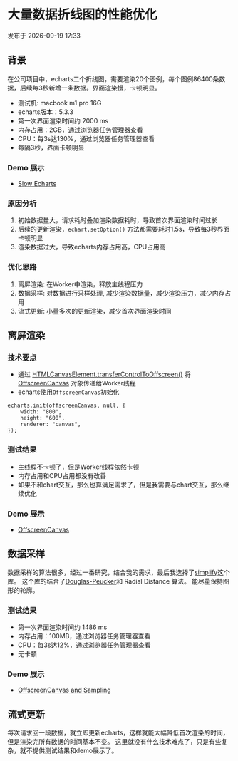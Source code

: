 # 大量数据折线图的性能优化

发布于 2026-09-19 17:33

## 背景

在公司项目中，echarts二个折线图，需要渲染20个图例，每个图例86400条数据，后续每3秒新增一条数据。界面渲染慢，卡顿明显。

- 测试机: macbook m1 pro 16G
- echarts版本：5.3.3
- 第一次界面渲染时间约 2000 ms
- 内存占用：2GB，通过浏览器任务管理器查看
- CPU：每3s达130%，通过浏览器任务管理器查看
- 每隔3秒，界面卡顿明显

### Demo 展示
- <a href="./slow.html" target="_blank" rel="noopener noreferrer">Slow Echarts</a>

### 原因分析

1. 初始数据量大，请求耗时叠加渲染数据耗时，导致首次界面渲染时间过长
2. 后续的更新渲染，`echart.setOption()` 方法都需要耗时1.5s，导致每3秒界面卡顿明显
3. 渲染数据过大，导致echarts内存占用高，CPU占用高

### 优化思路

1. 离屏渲染: 在Worker中渲染，释放主线程压力
2. 数据采样: 对数据进行采样处理, 减少渲染数据量，减少渲染压力，减少内存占用
3. 流式更新: 小量多次的更新渲染，减少首次界面渲染时间

## 离屏渲染

### 技术要点

- 通过 <a href="https://developer.mozilla.org/zh-CN/docs/Web/API/HTMLCanvasElement/transferControlToOffscreen" target="_blank" rel="noopener noreferrer">HTMLCanvasElement.transferControlToOffscreen()</a> 将 <a href="https://developer.mozilla.org/zh-CN/docs/Web/API/OffscreenCanvas" target="_blank" rel="noopener noreferrer">OffscreenCanvas</a> 对象传递给Worker线程
- echarts使用`OffscreenCanvas`初始化
```
echarts.init(offscreenCanvas, null, {
    width: "800",
    height: "600",
    renderer: "canvas",
});
```

### 测试结果

- 主线程不卡顿了，但是Worker线程依然卡顿
- 内存占用和CPU占用都没有改善
- 如果不和chart交互，那么也算满足需求了，但是我需要与chart交互，那么继续优化

### Demo 展示
- <a href="./offscreen.html" target="_blank" rel="noopener noreferrer">OffscreenCanvas</a>

## 数据采样

数据采样的算法很多，经过一番研究，结合我的需求，最后我选择了[simplify](https://www.npmjs.com/package/simplify)这个库。
这个库的结合了[Douglas-Peucker](https://en.wikipedia.org/wiki/Ramer%E2%80%93Douglas%E2%80%93Peucker_algorithm)和 Radial Distance 算法。
能尽量保持图形的轮廓。

### 测试结果
- 第一次界面渲染时间约 1486 ms
- 内存占用：100MB，通过浏览器任务管理器查看
- CPU：每3s达12%，通过浏览器任务管理器查看
- 无卡顿

### Demo 展示
- <a href="./offscreen_sampling.html" target="_blank" rel="noopener noreferrer">OffscreenCanvas and Sampling</a>

## 流式更新

每次请求回一段数据，就立即更新echarts，这样就能大幅降低首次渲染的时间，但是渲染完所有数据的时间基本不变。
这里就没有什么技术难点了，只是有些复杂，就不提供测试结果和demo展示了。